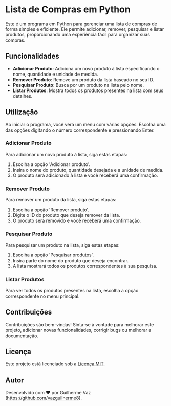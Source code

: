 # Lista de Compras em Python

Este é um programa em Python para gerenciar uma lista de compras de forma simples e eficiente. Ele permite adicionar, remover, pesquisar e listar produtos, proporcionando uma experiência fácil para organizar suas compras.

## Funcionalidades

- **Adicionar Produto**: Adiciona um novo produto à lista especificando o nome, quantidade e unidade de medida.
- **Remover Produto**: Remove um produto da lista baseado no seu ID.
- **Pesquisar Produto**: Busca por um produto na lista pelo nome.
- **Listar Produtos**: Mostra todos os produtos presentes na lista com seus detalhes.

## Utilização

Ao iniciar o programa, você verá um menu com várias opções. Escolha uma das opções digitando o número correspondente e pressionando Enter.

### Adicionar Produto

Para adicionar um novo produto à lista, siga estas etapas:

1. Escolha a opção 'Adicionar produto'.
2. Insira o nome do produto, quantidade desejada e a unidade de medida.
3. O produto será adicionado à lista e você receberá uma confirmação.

### Remover Produto

Para remover um produto da lista, siga estas etapas:

1. Escolha a opção 'Remover produto'.
2. Digite o ID do produto que deseja remover da lista.
3. O produto será removido e você receberá uma confirmação.

### Pesquisar Produto

Para pesquisar um produto na lista, siga estas etapas:

1. Escolha a opção 'Pesquisar produtos'.
2. Insira parte do nome do produto que deseja encontrar.
3. A lista mostrará todos os produtos correspondentes à sua pesquisa.

### Listar Produtos

Para ver todos os produtos presentes na lista, escolha a opção correspondente no menu principal.

## Contribuições

Contribuições são bem-vindas! Sinta-se à vontade para melhorar este projeto, adicionar novas funcionalidades, corrigir bugs ou melhorar a documentação.

## Licença

Este projeto está licenciado sob a [Licença MIT](LICENSE).

## Autor

Desenvolvido com ❤️ por Guilherme Vaz (https://github.com/vazguilherme8).
